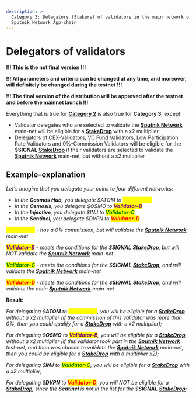 ```yaml
---
description: >-
  Category 3: Delegators (Stakers) of validators in the main network of the
  Sputnik Network App-chain
---
```


# Delegators of validators

**!!! This is the not final version !!!**

**!!! All parameters and criteria can be changed at any time, and moreover, will definitely be changed during the testnet !!!**

**!!! The final version of the distribution will be approved after the testnet and before the mainnet launch !!!**

Everything that is true for [**Category 2**](../../../streamdrop/stakers-of-projects-that-will-provide-their-coins-to-create-liquidity-pools-in-pairs-with-usdsignal/) is also true for **Category 3**, except:&#x20;

* Validator delegates who are selected to validate the [**Sputnik Network**](../../../../../sputnik-network-app-chain/) main-net will be eligible for a [**StakeDrop**](../../../streamdrop/) with a x2 multiplier&#x20;
* Delegators of CEX-Validators, VC Fund Validators, Low Participation Rate Validators and 0%-Commission Validators will be eligible for the $**SIGNAL** [**StakeDrop**](../../../streamdrop/) if their validators are selected to validate the [**Sputnik Network**](../../../../../sputnik-network-app-chain/) main-net, but without a x2 multiplier&#x20;

## Example-explanation

_Let's imagine that you delegate your coins to four different networks:_&#x20;

* _In the **Cosmos Hub**, you delegate $ATOM to <mark style="color:yellow;">**Validator-A**</mark>_&#x20;
* _In the **Osmosis**, you delegate $OSMO to <mark style="color:purple;">**Validator-B**</mark>_&#x20;
* _In the **Injective**, you delegate $INJ to <mark style="color:green;">**Validator-C**</mark>_&#x20;
* _In the **Sentinel**, you delegate $DVPN to <mark style="color:red;">**Validator-D**</mark>_&#x20;

_<mark style="color:yellow;">**Validator-A**</mark> - has a 0% commission, but will validate the_ [_**Sputnik Network**_](../../../../../sputnik-network-app-chain/) _main-net_

_<mark style="color:purple;">**Validator-B**</mark> - meets the conditions for the $**SIGNAL**_ [_**StakeDrop**_](../../../streamdrop/)_, but will NOT validate the_ [_**Sputnik Network**_](../../../../../sputnik-network-app-chain/) _main-net_

_<mark style="color:green;">**Validator-C**</mark> - meets the conditions for the $**SIGNAL**_ [_**StakeDrop**_](../../../streamdrop/)_, and will validate the_ [_**Sputnik Network**_](../../../../../sputnik-network-app-chain/) _main-net_

_<mark style="color:red;">**Validator-D**</mark> - meets the conditions for the $**SIGNAL**_ [_**StakeDrop**_](../../../streamdrop/)_, and will validate the main_ [_**Sputnik Network**_](../../../../../sputnik-network-app-chain/) _main-net_

**Result:**&#x20;

_For delegating $**ATOM** to <mark style="color:yellow;">**Validator-A**</mark>, you will be eligible for a_ [_**StakeDrop**_](../../../streamdrop/) _without a x2 multiplier (if the commission of this validator was more than 0%, then you could qualify for a_ [_**StakeDrop**_](../../../streamdrop/) _with a x2 multiplier);_&#x20;

_For delegating $**OSMO** to <mark style="color:purple;">**Validator-B**</mark>, you will be eligible for a_ [_**StakeDrop**_](../../../streamdrop/) _without a x2 multiplier (if this validator took part in the_ [_**Sputnik Network**_](../../../../../sputnik-network-app-chain/) _test-net, and then was chosen to validate the_ [_**Sputnik Network**_](../../../../../sputnik-network-app-chain/) _main-net, then you could be eligible for a_ [_**StakeDrop**_](../../../streamdrop/) _with a multiplier x2);_&#x20;

_For delegating $**INJ** to <mark style="color:green;">**Validator-C**</mark>, you will be eligible for a_ [_**StakeDrop**_](../../../streamdrop/) _with a x2 multiplier;_&#x20;

_For delegating $**DVPN** to <mark style="color:red;">**Validator-D**</mark>, you will NOT be eligible for a_ [_**StakeDrop**_](../../../streamdrop/)_, since the **Sentinel** is not in the list for the $**SIGNAL**_ [_**StakeDrop**_](../../../streamdrop/)_;_
